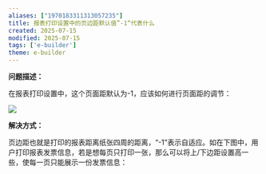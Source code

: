 ```yaml
---
aliases: ["1970183311313057235"]
title: 报表打印设置中的页边距默认值”-1“代表什么
created: 2025-07-15
modified: 2025-07-15
tags: ['e-builder']
theme: e-builder
---
```


**问题描述：**

在报表打印设置中，这个页面距默认为-1，应该如何进行页面距的调节：

![](https://myhelpdoc.oss-cn-heyuan.aliyuncs.com/mdimages/23946fe34f3291db621de9fda012c647.jpg)

**解决方式：**

页边距也就是打印的报表距离纸张四周的距离，“-1”表示自适应。如在下图中，用户打印报表发票信息，若是想每页只打印一张，那么可以将上/下边距设置高一些，使每一页只能展示一份发票信息：

